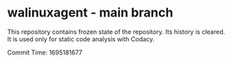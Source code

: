 # walinuxagent - main branch

This repository contains frozen state of the repository.
Its history is cleared. It is used only for static code
analysis with Codacy.

Commit Time: 1695181677
